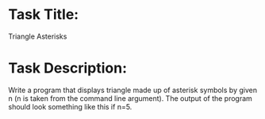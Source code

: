 # Task Title: 

Triangle Asterisks

# Task Description:

Write a program that displays triangle made up of asterisk symbols by given n (n is
taken from the command line argument). The output of the program should look
something like this if n=5.
